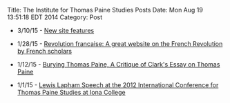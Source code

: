 Title: The Institute for Thomas Paine Studies Posts
Date: Mon Aug  19 13:51:18 EDT 2014
Category: Post

+ 3/10/15 - [New site features](/pages/newly-attributed-and-de-attributed-works-of-thomas-paine.html)

+ 1/28/15 - [Revolution francaise: A great website on the French Revolution by French scholars](http://revolution-francaise.net/)

+ 1/12/15 - [Burying Thomas Paine, A Critique of Clark's Essay on Thomas Paine](aboutpaine/burying-thomas-paine.html)

+ 1/1/15 - [Lewis Lapham Speech at the 2012 International Conference for Thomas Paine Studies at Iona College](/aboutpaine/lewis-lapham-speech.html)



